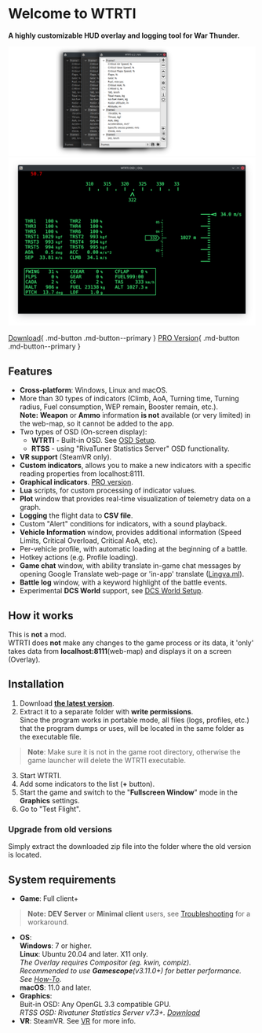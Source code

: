 # Welcome to WTRTI

**A highly customizable HUD overlay and logging tool for War Thunder.**  

![#](images/wtrti_themes.png)
![#](images/wtrti_osd.png)

[Download](https://github.com/MeSoftHorny/WTRTI/releases/latest/){ .md-button .md-button--primary }
[PRO Version](https://patreon.com/wtrti){ .md-button .md-button--primary }

## Features
- **Cross-platform**: Windows, Linux and macOS.
- More than 30 types of indicators (Climb, AoA, Turning time, Turning radius, Fuel consumption, WEP remain, Booster remain, etc.).  
  **Note:** **Weapon** or **Ammo** information **is not** available (or very limited) in the web-map, so it cannot be added to the app.  
- Two types of OSD (On-screen display):  
    - **WTRTI** - Built-in OSD. See [OSD Setup](features.md#wtrti-built-in).  
    - **RTSS** - using "RivaTuner Statistics Server" OSD functionality.  
- **VR support** (SteamVR only).
- **Custom indicators**, allows you to make a new indicators with a specific reading properties from localhost:8111.
- **Graphical indicators**. [PRO version](https://patreon.com/wtrti).
- **Lua** scripts, for custom processing of indicator values.
- **Plot** window that provides real-time visualization of telemetry data on a graph.
- **Logging** the flight data to **CSV file**.
- Custom "Alert" conditions for indicators, with a sound playback.
- **Vehicle Information** window, provides additional information (Speed Limits, Critical Overload, Critical AoA, etc).
- Per-vehicle profile, with automatic loading at the beginning of a battle.
- Hotkey actions (e.g. Profile loading).
- **Game chat** window, with ability translate in-game chat messages by opening Google Translate web-page or 'in-app' translate ([Lingva.ml](https://lingva.ml)).
- **Battle log** window, with a keyword highlight of the battle events.
- Experimental **DCS World** support, see [DCS World Setup](features.md#dcs-world-setup).

## How it works
This is **not** a mod.  
WTRTI does **not** make any changes to the game process or its data, it 'only' takes data from **localhost:8111**(web-map) and displays it on a screen (Overlay).

## Installation
1. Download [**the latest version**](https://github.com/MeSoftHorny/WTRTI/releases/latest).
2. Extract it to a separate folder with **write permissions**.   
   Since the program works in portable mode, all files (logs, profiles, etc.) that the program dumps or uses, will be located in the same folder as the executable file.
> **Note**: Make sure it is not in the game root directory, otherwise the game launcher will delete the WTRTI executable.
3. Start WTRTI.
4. Add some indicators to the list (**+** button).
5. Start the game and switch to the "**Fullscreen Window**" mode in the **Graphics** settings.
6. Go to "Test Flight".

### Upgrade from old versions
Simply extract the downloaded zip file into the folder where the old version is located.

## System requirements
- **Game**: Full client+  
> **Note:** **DEV Server** or **Minimal client** users, see [Troubleshooting](troubleshooting.md#not-working-with-dev-server) for a workaround.
- **OS**:  
  **Windows**: 7 or higher.  
  **Linux**: Ubuntu 20.04 and later. X11 only.  
      *The Overlay requires Compositor (eg. kwin, compiz).*  
      *Recommended to use __Gamescope__(v3.11.0+) for better performance. See [How-To](features.md/#gamescope-setup-linux).*  
  **macOS**: 11.0 and later.
- **Graphics**:  
  Buit-in OSD: Any OpenGL 3.3 compatible GPU.  
  *RTSS OSD: Rivatuner Statistics Server v7.3+. [Download](https://www.guru3d.com/files-details/rtss-rivatuner-statistics-server-download.html)*
- **VR**: SteamVR. See [VR](features.md/#vr) for more info.
